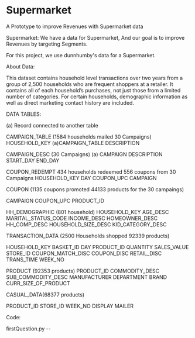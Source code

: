 # Supermarket
A Prototype to improve Revenues with Supermarket data

Supermarket:
We have a data for Supermarket, And our goal is to improve Revenues by targeting Segments.

For this project, we use dunnhumby's data for a Supermarket.



About Data:

This dataset contains household level transactions over two years from a group of 2,500 households who are frequent shoppers at a retailer. It contains all of each household’s purchases, not just those from a limited number of categories. For certain households, demographic information as well as direct marketing contact history are included.


DATA TABLES: 

(a) Record connected to another table

CAMPAIGN_TABLE (1584 households mailed 30 Campaigns)
HOUSEHOLD_KEY
(a)CAMPAIGN_TABLE
DESCRIPTION

CAMPAIGN_DESC (30 Campaigns)
(a) CAMPAIGN
DESCRIPTION
START_DAY
END_DAY

COUPON_REDEMPT
434 households redeemed 556 coupons from 30 Campaigns
HOUSEHOLD_KEY
DAY
COUPON_UPC
CAMPAIGN

COUPON (1135 coupons promoted 44133 products for the 30 campaings)

CAMPAIGN
COUPON_UPC
PRODUCT_ID

HH_DEMOGRAPHIC (801 household)
HOUSEHOLD_KEY
AGE_DESC
MARITAL_STATUS_CODE
INCOME_DESC
HOMEOWNER_DESC
HH_COMP_DESC
HOUSEHOLD_SIZE_DESC
KID_CATEGORY_DESC

TRANSACTION_DATA (2500 Households shopped 92339 products)

HOUSEHOLD_KEY
BASKET_ID
DAY
PRODUCT_ID
QUANTITY
SALES_VALUE
STORE_ID
COUPON_MATCH_DISC
COUPON_DISC
RETAIL_DISC
TRANS_TIME
WEEK_NO

PRODUCT (92353 products)
PRODUCT_ID
COMMODITY_DESC
SUB_COMMODITY_DESC
MANUFACTURER
DEPARTMENT
BRAND
CURR_SIZE_OF_PRODUCT

CASUAL_DATA(68377 products)

PRODUCT_ID
STORE_ID
WEEK_NO
DISPLAY
MAILER

Code:


firstQuestion.py --
